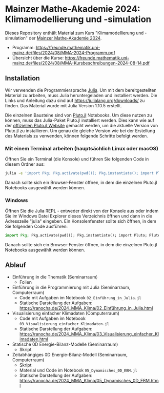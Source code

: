 # Mainzer Mathe-Akademie 2024: Klimamodellierung und -simulation

Dieses Repository enthält Material zum Kurs
"Klimamodellierung und -simulation"
der [Mainzer Mathe-Akademie 2024](https://freunde.mathematik.uni-mainz.de/mma/).

- Programm: https://freunde.mathematik.uni-mainz.de/files/2024/08/MMA-2024-Programm.pdf
- Übersicht über die Kurse: https://freunde.mathematik.uni-mainz.de/files/2024/08/MMA-Kursbeschreibungen-2024-08-14.pdf


## Installation

Wir verwenden die Programmiersprache [Julia](https://julialang.org).
Um mit dem bereitgestellten Material zu arbeiten, muss Julia heruntergeladen
und installiert werden. Die Links und Anleitung dazu sind auf
https://julialang.org/downloads/
zu finden.
Das Material wurde mit Julia Version 1.10.5 erstellt.

Die einzelnen Bausteine sind von [Pluto.jl](https://github.com/fonsp/Pluto.jl)
Notebooks. Um diese nutzen zu können, muss das Julia-Paket Pluto.jl
installiert werden. Dies kann wie auf der
[offiziellen Pluto.jl Website](https://plutojl.org/)
gemacht werden, um die aktuelle Version von Pluto.jl zu installieren.
Um genau die gleiche Version wie bei der Erstellung des Materials zu verwenden,
können folgende Schritte befolgt werden.

### Mit einem Terminal arbeiten (hauptsächlich Linux oder macOS)

Öffnen Sie ein Terminal (die Konsole) und führen Sie folgenden Code in diesem
Ordner aus:

```bash
julia -e 'import Pkg; Pkg.activate(pwd()); Pkg.instantiate(); import Pluto; Pluto.run()'
```

Danach sollte sich ein Browser-Fenster öffnen, in dem die einzelnen Pluto.jl Notebooks
ausgewählt werden können.

### Windows

Öffnen Sie die Julia REPL - entweder direkt von der Konsole aus oder indem Sie im
Windows Datei Explorer dieses Verzeichnis öffnen und dann in die Adresszeile
"julia" eingeben. Ein Konsolenfenster sollte sich öffnen, in dem Sie folgenden
Code ausführen:

```julia
import Pkg; Pkg.activate(pwd()); Pkg.instantiate(); import Pluto; Pluto.run()
```

Danach sollte sich ein Browser-Fenster öffnen, in dem die einzelnen Pluto.jl Notebooks
ausgewählt werden können.


## Ablauf

- Einführung in die Thematik (Seminarraum)
    - Folien
- Einführung in die Programmierung mit Julia (Seminarraum, Computerraum)
    - Code mit Aufgaben im Notebook `02_Einführung_in_Julia.jl`
    - Statische Darstellung der Aufgaben: https://ranocha.de/2024_MMA_Klima/02_Einführung_in_Julia.html
- Visualisierung einfacher Klimadaten (Computerraum)
    - Code mit Aufgaben im Notebook `03_Visualisierung_einfacher_Klimadaten.jl`
    - Statische Darstellung der Aufgaben: https://ranocha.de/2024_MMA_Klima/03_Visualisierung_einfacher_Klimadaten.html
- Statische 0D Energie-Bilanz-Modelle (Seminarraum)
    - Skript
- Zeitabhängiges 0D Energie-Bilanz-Modell (Seminarraum, Computerraum)
    - Skript
    - Material und Code im Notebook `05_Dynamisches_0D_EBM.jl`
    - Statische Darstellung der Aufgaben: https://ranocha.de/2024_MMA_Klima/05_Dynamisches_0D_EBM.html

